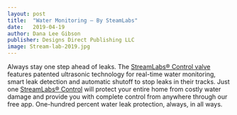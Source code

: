 ```yaml
---
layout: post
title:  "Water Monitoring – By SteamLabs"
date:   2019-04-19
author: Dana Lee Gibson
publisher: Designs Direct Publishing LLC
image: Stream-lab-2019.jpg
---
```


Always stay one step ahead of leaks. The [StreamLabs® Control valve](https://www.streamlabswater.com "water monitoring") features patented ultrasonic technology for real-time water monitoring, smart leak detection and automatic shutoff to stop leaks in their tracks. Just one [StreamLabs® Control](https://www.streamlabswater.com "water monitoring") will protect your entire home from costly water damage and provide you with complete control from anywhere through our free app. One-hundred percent water leak protection, always, in all ways.
